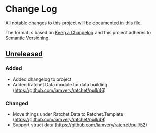 # Change Log
All notable changes to this project will be documented in this file.

The format is based on [Keep a Changelog](http://keepachangelog.com/) and this
project adheres to [Semantic Versioning](http://semver.org/).

## [Unreleased]

### Added
- Added changelog to project
- Added Ratchet.Data module for data building (https://github.com/iamvery/ratchet/pull/46)

### Changed
- Move things under Ratchet.Data to Ratchet.Template (https://github.com/iamvery/ratchet/pull/49)
- Support struct data (https://github.com/iamvery/ratchet/pull/52)

[Unreleased]: https://github.com/olivierlacan/keep-a-changelog/compare/v0.3.3...HEAD
